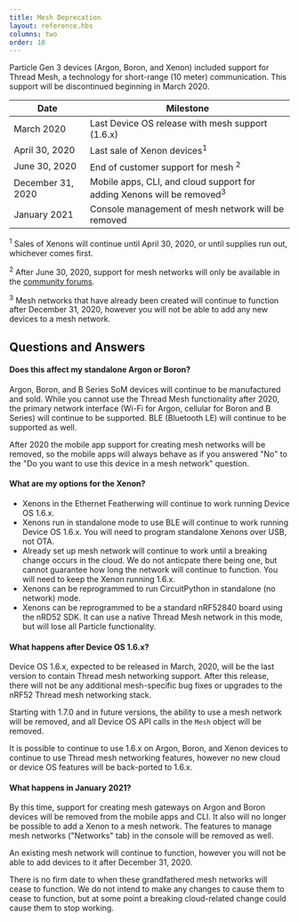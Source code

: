 ```yaml
---
title: Mesh Deprecation
layout: reference.hbs
columns: two
order: 10
---
```


Particle Gen 3 devices (Argon, Boron, and Xenon) included support for Thread Mesh, a technology for short-range (10 meter) communication. This support will be discontinued beginning in March 2020.

| Date | Milestone |
| ---  | --- |
| March 2020 | Last Device OS release with mesh support (1.6.x) |
| April 30, 2020 | Last sale of Xenon devices<sup>1</sup> |
| June 30, 2020 | End of customer support for mesh <sup>2</sup> | 
| December 31, 2020 | Mobile apps, CLI, and cloud support for adding Xenons will be removed<sup>3</sup> |
| January 2021 | Console management of mesh network will be removed |

<sup>1</sup> Sales of Xenons will continue until April 30, 2020, or until supplies run out, whichever comes first.

<sup>2</sup> After June 30, 2020, support for mesh networks will only be available in the [community forums](https://community.particle.io).

<sup>3</sup> Mesh networks that have already been created will continue to function after December 31, 2020, however you will not be able to add any new devices to a mesh network.

## Questions and Answers

#### Does this affect my standalone Argon or Boron?

Argon, Boron, and B Series SoM devices will continue to be manufactured and sold. While you cannot use the Thread Mesh functionality after 2020, the primary network interface (Wi-Fi for Argon, cellular for Boron and B Series) will continue to be supported. BLE (Bluetooth LE) will continue to be supported as well.

After 2020 the mobile app support for creating mesh networks will be removed, so the mobile apps will always behave as if you answered "No" to the "Do you want to use this device in a mesh network" question.


#### What are my options for the Xenon?

- Xenons in the Ethernet Featherwing will continue to work running Device OS 1.6.x.
- Xenons run in standalone mode to use BLE will continue to work running Device OS 1.6.x. You will need to program standalone Xenons over USB, not OTA.
- Already set up mesh network will continue to work until a breaking change occurs in the cloud. We do not anticpate there being one, but cannot guarantee how long the network will continue to function. You will need to keep the Xenon running 1.6.x.
- Xenons can be reprogrammed to run CircuitPython in standalone (no network) mode.
- Xenons can be reprogrammed to be a standard nRF52840 board using the nRD52 SDK. It can use a native Thread Mesh network in this mode, but will lose all Particle functionality.

#### What happens after Device OS 1.6.x?

Device OS 1.6.x, expected to be released in March, 2020, will be the last version to contain Thread mesh networking support. After this release, there will not be any additional mesh-specific bug fixes or upgrades to the nRF52 Thread mesh networking stack.

Starting with 1.7.0 and in future versions, the ability to use a mesh network will be removed, and all Device OS API calls in the `Mesh` object will be removed.

It is possible to continue to use 1.6.x on Argon, Boron, and Xenon devices to continue to use Thread mesh networking features, however no new cloud or device OS features will be back-ported to 1.6.x.

#### What happens in January 2021?

By this time, support for creating mesh gateways on Argon and Boron devices will be removed from the mobile apps and CLI. It also will no longer be possible to add a Xenon to a mesh network. The features to manage mesh networks ("Networks" tab) in the console will be removed as well.

An existing mesh network will continue to function, however you will not be able to add devices to it after December 31, 2020.

There is no firm date to when these grandfathered mesh networks will cease to function. We do not intend to make any changes to cause them to cease to function, but at some point a breaking cloud-related change could cause them to stop working.

